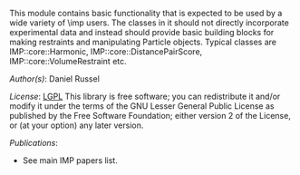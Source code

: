 This module contains basic functionality that is expected to be used by a wide variety of \imp users. The classes in it should not directly incorporate experimental data and instead should provide basic building blocks for making restraints and manipulating Particle objects. Typical classes are IMP::core::Harmonic, IMP::core::DistancePairScore, IMP::core::VolumeRestraint etc.

_Author(s)_: Daniel Russel

_License_: [LGPL](http://www.gnu.org/licenses/old-licenses/lgpl-2.1.html)
This library is free software; you can redistribute it and/or
modify it under the terms of the GNU Lesser General Public
License as published by the Free Software Foundation; either
version 2 of the License, or (at your option) any later version.

_Publications_:
 - See main IMP papers list.
